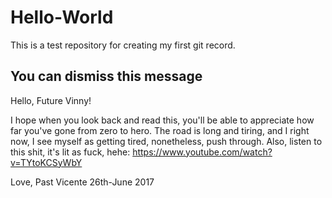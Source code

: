 # Hello-World
This is a test repository for creating my first git record.

You can dismiss this message
-
Hello, Future Vinny!

I hope when you look back and read this, you'll be able to appreciate how far you've gone from zero to hero.
The road is long and tiring, and I right now, I see myself as getting tired, nonetheless, push through.
Also, listen to this shit, it's lit as fuck, hehe: https://www.youtube.com/watch?v=TYtoKCSyWbY 

Love, 
Past Vicente 26th-June 2017
